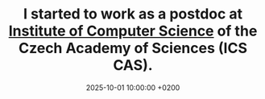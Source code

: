 ---
title: >-
    I started to work as a postdoc at 
    <a href="https://www.cs.cas.cz/en" target="_blank">Institute of Computer Science</a> 
    of the Czech Academy of Sciences (ICS CAS). 
date: 2025-10-01 10:00:00 +0200
---
